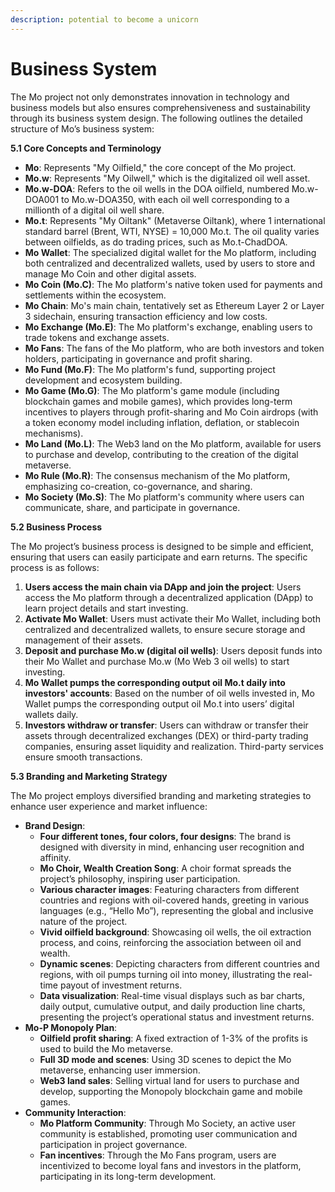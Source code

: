 ```yaml
---
description: potential to become a unicorn
---
```


# Business System

The Mo project not only demonstrates innovation in technology and business models but also ensures comprehensiveness and sustainability through its business system design. The following outlines the detailed structure of Mo’s business system:

**5.1 Core Concepts and Terminology**

* **Mo**: Represents "My Oilfield," the core concept of the Mo project.
* **Mo.w**: Represents "My Oilwell," which is the digitalized oil well asset.
* **Mo.w-DOA**: Refers to the oil wells in the DOA oilfield, numbered Mo.w-DOA001 to Mo.w-DOA350, with each oil well corresponding to a millionth of a digital oil well share.
* **Mo.t**: Represents "My Oiltank" (Metaverse Oiltank), where 1 international standard barrel (Brent, WTI, NYSE) = 10,000 Mo.t. The oil quality varies between oilfields, as do trading prices, such as Mo.t-ChadDOA.
* **Mo Wallet**: The specialized digital wallet for the Mo platform, including both centralized and decentralized wallets, used by users to store and manage Mo Coin and other digital assets.
* **Mo Coin (Mo.C)**: The Mo platform's native token used for payments and settlements within the ecosystem.
* **Mo Chain**: Mo's main chain, tentatively set as Ethereum Layer 2 or Layer 3 sidechain, ensuring transaction efficiency and low costs.
* **Mo Exchange (Mo.E)**: The Mo platform's exchange, enabling users to trade tokens and exchange assets.
* **Mo Fans**: The fans of the Mo platform, who are both investors and token holders, participating in governance and profit sharing.
* **Mo Fund (Mo.F)**: The Mo platform's fund, supporting project development and ecosystem building.
* **Mo Game (Mo.G)**: The Mo platform's game module (including blockchain games and mobile games), which provides long-term incentives to players through profit-sharing and Mo Coin airdrops (with a token economy model including inflation, deflation, or stablecoin mechanisms).
* **Mo Land (Mo.L)**: The Web3 land on the Mo platform, available for users to purchase and develop, contributing to the creation of the digital metaverse.
* **Mo Rule (Mo.R)**: The consensus mechanism of the Mo platform, emphasizing co-creation, co-governance, and sharing.
* **Mo Society (Mo.S)**: The Mo platform's community where users can communicate, share, and participate in governance.

**5.2 Business Process**

The Mo project’s business process is designed to be simple and efficient, ensuring that users can easily participate and earn returns. The specific process is as follows:

1. **Users access the main chain via DApp and join the project**: Users access the Mo platform through a decentralized application (DApp) to learn project details and start investing.
2. **Activate Mo Wallet**: Users must activate their Mo Wallet, including both centralized and decentralized wallets, to ensure secure storage and management of their assets.
3. **Deposit and purchase Mo.w (digital oil wells)**: Users deposit funds into their Mo Wallet and purchase Mo.w (Mo Web 3 oil wells) to start investing.
4. **Mo Wallet pumps the corresponding output oil Mo.t daily into investors' accounts**: Based on the number of oil wells invested in, Mo Wallet pumps the corresponding output oil Mo.t into users’ digital wallets daily.
5. **Investors withdraw or transfer**: Users can withdraw or transfer their assets through decentralized exchanges (DEX) or third-party trading companies, ensuring asset liquidity and realization. Third-party services ensure smooth transactions.

**5.3 Branding and Marketing Strategy**

The Mo project employs diversified branding and marketing strategies to enhance user experience and market influence:

* **Brand Design**:
  * **Four different tones, four colors, four designs**: The brand is designed with diversity in mind, enhancing user recognition and affinity.
  * **Mo Choir, Wealth Creation Song**: A choir format spreads the project’s philosophy, inspiring user participation.
  * **Various character images**: Featuring characters from different countries and regions with oil-covered hands, greeting in various languages (e.g., “Hello Mo”), representing the global and inclusive nature of the project.
  * **Vivid oilfield background**: Showcasing oil wells, the oil extraction process, and coins, reinforcing the association between oil and wealth.
  * **Dynamic scenes**: Depicting characters from different countries and regions, with oil pumps turning oil into money, illustrating the real-time payout of investment returns.
  * **Data visualization**: Real-time visual displays such as bar charts, daily output, cumulative output, and daily production line charts, presenting the project’s operational status and investment returns.
* **Mo-P Monopoly Plan**:
  * **Oilfield profit sharing**: A fixed extraction of 1-3% of the profits is used to build the Mo metaverse.
  * **Full 3D mode and scenes**: Using 3D scenes to depict the Mo metaverse, enhancing user immersion.
  * **Web3 land sales**: Selling virtual land for users to purchase and develop, supporting the Monopoly blockchain game and mobile games.
* **Community Interaction**:
  * **Mo Platform Community**: Through Mo Society, an active user community is established, promoting user communication and participation in project governance.
  * **Fan incentives**: Through the Mo Fans program, users are incentivized to become loyal fans and investors in the platform, participating in its long-term development.

